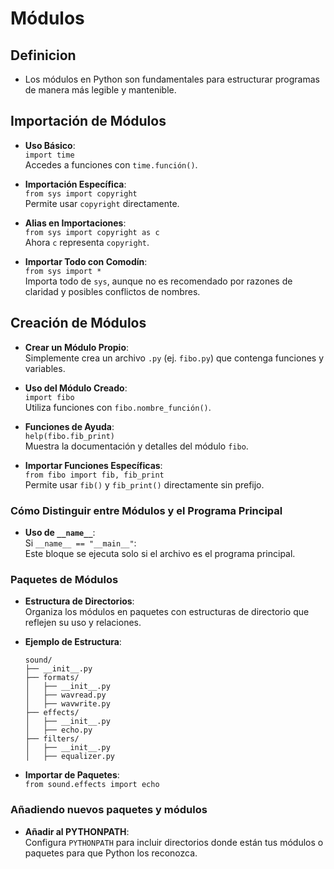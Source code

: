 # Módulos

## Definicion
- Los módulos en Python son fundamentales para estructurar programas de manera más legible y mantenible.
  
## Importación de Módulos

- **Uso Básico**:  
  `import time`  
  Accedes a funciones con `time.función()`.
  
- **Importación Específica**:  
  `from sys import copyright`  
  Permite usar `copyright` directamente.
  
- **Alias en Importaciones**:  
  `from sys import copyright as c`  
  Ahora `c` representa `copyright`.

- **Importar Todo con Comodín**:  
  `from sys import *`  
  Importa todo de `sys`, aunque no es recomendado por razones de claridad y posibles conflictos de nombres.

## Creación de Módulos

- **Crear un Módulo Propio**:  
  Simplemente crea un archivo `.py` (ej. `fibo.py`) que contenga funciones y variables.

- **Uso del Módulo Creado**:  
  `import fibo`  
  Utiliza funciones con `fibo.nombre_función()`.

- **Funciones de Ayuda**:  
  `help(fibo.fib_print)`  
  Muestra la documentación y detalles del módulo `fibo`.

- **Importar Funciones Específicas**:  
  `from fibo import fib, fib_print`  
  Permite usar `fib()` y `fib_print()` directamente sin prefijo.

### Cómo Distinguir entre Módulos y el Programa Principal

- **Uso de `__name__`**:  
  Si `__name__ == "__main__"`:  
  Este bloque se ejecuta solo si el archivo es el programa principal.

### Paquetes de Módulos

- **Estructura de Directorios**:  
  Organiza los módulos en paquetes con estructuras de directorio que reflejen su uso y relaciones.

- **Ejemplo de Estructura**:  
  ```
  sound/
  ├── __init__.py
  ├── formats/
  │   ├── __init__.py
  │   ├── wavread.py
  │   ├── wavwrite.py
  ├── effects/
  │   ├── __init__.py
  │   ├── echo.py
  ├── filters/
  │   ├── __init__.py
  │   ├── equalizer.py
  ```

- **Importar de Paquetes**:  
  `from sound.effects import echo`

### Añadiendo nuevos paquetes y módulos

- **Añadir al PYTHONPATH**:  
  Configura `PYTHONPATH` para incluir directorios donde están tus módulos o paquetes para que Python los reconozca.


